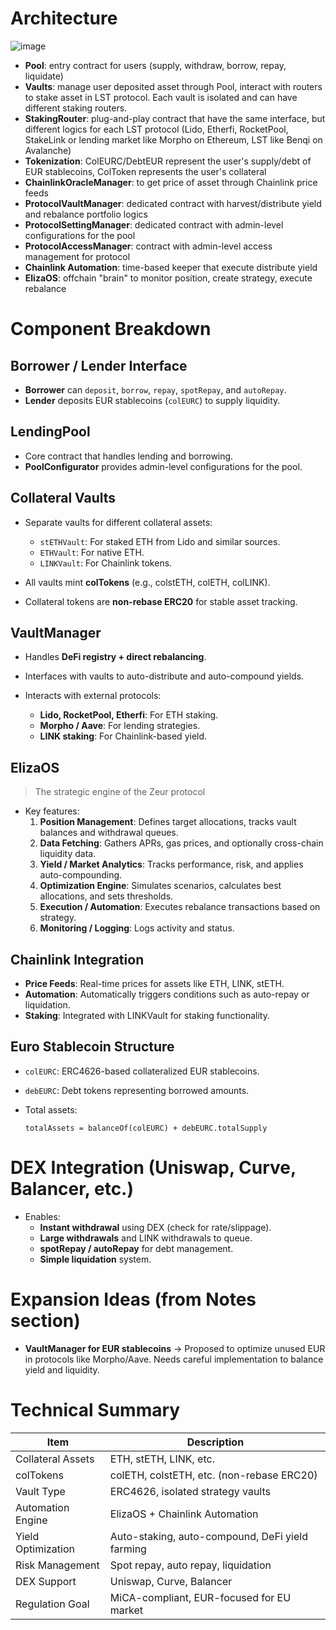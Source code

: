 # Architecture
![image](https://github.com/user-attachments/assets/832dc53a-a694-4723-8aac-ed25d433ed15)

- **Pool**: entry contract for users (supply, withdraw, borrow, repay, liquidate)
- **Vaults**: manage user deposited asset through Pool, interact with routers to stake asset in LST protocol. Each vault is isolated and can have different staking routers.
- **StakingRouter**: plug-and-play contract that have the same interface, but different logics for each LST protocol (Lido, Etherfi, RocketPool, StakeLink or lending market like Morpho on Ethereum, LST like Benqi on Avalanche)
- **Tokenization**: ColEURC/DebtEUR represent the user's supply/debt of EUR stablecoins, ColToken represents the user's collateral
- **ChainlinkOracleManager**: to get price of asset through Chainlink price feeds
- **ProtocolVaultManager**: dedicated contract with harvest/distribute yield and rebalance portfolio logics
- **ProtocolSettingManager**: dedicated contract with admin-level configurations for the pool
- **ProtocolAccessManager**: contract with admin-level access management for protocol
- **Chainlink Automation**: time-based keeper that execute distribute yield
- **ElizaOS**: offchain "brain" to monitor position, create strategy, execute rebalance

# **Component Breakdown**

## **Borrower / Lender Interface**

- **Borrower** can `deposit`, `borrow`, `repay`, `spotRepay`, and `autoRepay`.
- **Lender** deposits EUR stablecoins (`colEURC`) to supply liquidity.

## **LendingPool**

- Core contract that handles lending and borrowing.
- **PoolConfigurator** provides admin-level configurations for the pool.

## **Collateral Vaults**

- Separate vaults for different collateral assets:

  - `stETHVault`: For staked ETH from Lido and similar sources.
  - `ETHVault`: For native ETH.
  - `LINKVault`: For Chainlink tokens.

- All vaults mint **colTokens** (e.g., colstETH, colETH, colLINK).
- Collateral tokens are **non-rebase ERC20** for stable asset tracking.

## **VaultManager**

- Handles **DeFi registry + direct rebalancing**.
- Interfaces with vaults to auto-distribute and auto-compound yields.
- Interacts with external protocols:

  - **Lido, RocketPool, Etherfi**: For ETH staking.
  - **Morpho / Aave**: For lending strategies.
  - **LINK staking**: For Chainlink-based yield.

## **ElizaOS**

> The strategic engine of the Zeur protocol

- Key features:
  1. **Position Management**: Defines target allocations, tracks vault balances and withdrawal queues.
  2. **Data Fetching**: Gathers APRs, gas prices, and optionally cross-chain liquidity data.
  3. **Yield / Market Analytics**: Tracks performance, risk, and applies auto-compounding.
  4. **Optimization Engine**: Simulates scenarios, calculates best allocations, and sets thresholds.
  5. **Execution / Automation**: Executes rebalance transactions based on strategy.
  6. **Monitoring / Logging**: Logs activity and status.

## **Chainlink Integration**

- **Price Feeds**: Real-time prices for assets like ETH, LINK, stETH.
- **Automation**: Automatically triggers conditions such as auto-repay or liquidation.
- **Staking**: Integrated with LINKVault for staking functionality.

## **Euro Stablecoin Structure**

- `colEURC`: ERC4626-based collateralized EUR stablecoins.
- `debEURC`: Debt tokens representing borrowed amounts.
- Total assets:

  ```
  totalAssets = balanceOf(colEURC) + debEURC.totalSupply
  ```

# **DEX Integration (Uniswap, Curve, Balancer, etc.)**

- Enables:
  - **Instant withdrawal** using DEX (check for rate/slippage).
  - **Large withdrawals** and LINK withdrawals to queue.
  - **spotRepay / autoRepay** for debt management.
  - **Simple liquidation** system.

# **Expansion Ideas (from Notes section)**

- **VaultManager for EUR stablecoins**
  → Proposed to optimize unused EUR in protocols like Morpho/Aave. Needs careful implementation to balance yield and liquidity.

# Technical Summary

| Item               | Description                                     |
| ------------------ | ----------------------------------------------- |
| Collateral Assets  | ETH, stETH, LINK, etc.                          |
| colTokens          | colETH, colstETH, etc. (non-rebase ERC20)       |
| Vault Type         | ERC4626, isolated strategy vaults               |
| Automation Engine  | ElizaOS + Chainlink Automation                  |
| Yield Optimization | Auto-staking, auto-compound, DeFi yield farming |
| Risk Management    | Spot repay, auto repay, liquidation             |
| DEX Support        | Uniswap, Curve, Balancer                        |
| Regulation Goal    | MiCA-compliant, EUR-focused for EU market       |

